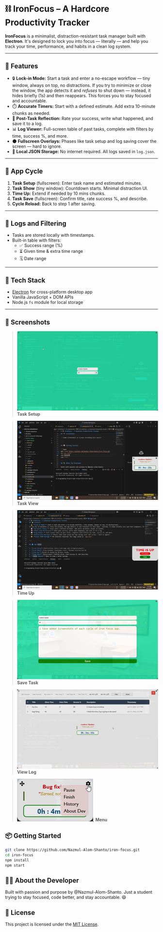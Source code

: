 # ⛓️ IronFocus – A Hardcore Productivity Tracker

**IronFocus** is a minimalist, distraction-resistant task manager built with **Electron**. It's designed to lock you into focus — literally — and help you track your time, performance, and habits in a clean log system.

---

## 🚀 Features

- 🔒 **Lock-in Mode:** Start a task and enter a no-escape workflow — tiny window, always on top, no distractions.
If you try to minimize or close the window, the app detects it and *refuses* to shut down — instead, it hides briefly (1s) and then reappears. This forces you to stay focused and accountable.
- ⏱️ **Accurate Timers:** Start with a defined estimate. Add extra 10-minute chunks as needed.
- 🧠 **Post-Task Reflection:** Rate your success, write what happened, and save it to a log.
- 📊 **Log Viewer:** Full-screen table of past tasks, complete with filters by time, success %, and more.
- 🌑 **Fullscreen Overlays:** Phases like task setup and log saving cover the screen — hard to ignore.
- 📁 **Local JSON Storage:** No internet required. All logs saved in `log.json`.

---

## 🔄 App Cycle

1. **Task Setup** (fullscreen): Enter task name and estimated minutes.
2. **Task Show** (tiny window): Countdown starts. Minimal distraction UI.
3. **Time Up:** Extend if needed by 10 mins chunks.
4. **Task Save** (fullscreen): Confirm title, rate success %, and describe.
5. **Cycle Reload:** Back to step 1 after saving.

---

## 📂 Logs and Filtering

- Tasks are stored locally with timestamps.
- Built-in table with filters:
  - ✅ Success range (%)
  - ⏳ Given time & extra time range
  - 🗓️ Date range

---

## 🧪 Tech Stack

- [Electron](https://www.electronjs.org/) for cross-platform desktop app
- Vanilla JavaScript + DOM APIs
- Node.js `fs` module for local storage

---

## 📸 Screenshots

> ![Task Setup](./assets/img/setup.png)
> **Task Setup**

> ![Task View](./assets/img/task-show.png)
> **Task View**

> ![Time Up](./assets/img/timeup.png)
> **Time Up**

> ![Save Task](./assets/img/save-task.png)
> **Save Task**

> ![View Log](./assets/img/view-log.png)
> **View Log**

>![Menu Option](./assets/img/menu.png);
>**Menu**


## 📦 Getting Started

```bash
git clone https://github.com/Nazmul-Alom-Shanto/iron-focus.git
cd iron-focus
npm install
npm start

```
## 🙋‍♂️ About the Developer

Built with passion and purpose by @Nazmul-Alom-Shanto.
Just a student trying to stay focused, code better, and stay accountable. 😄

## 📜 License

This project is licensed under the [MIT License](./LICENSE).
